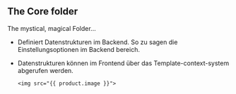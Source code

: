 ## The Core folder
The mystical, magical Folder...
- Definiert Datenstrukturen im Backend. So zu sagen die Einstellungsoptionen im Backend bereich.
- Datenstrukturen können im Frontend über das Template-context-system abgerufen werden.

  ````<img src="{{ product.image }}">````